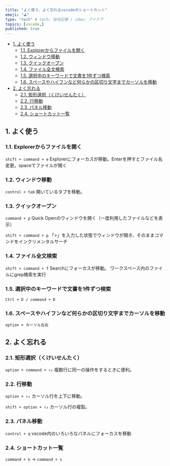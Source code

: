 ```yaml
---
title: "よく使う、よく忘れるvscodeのショートカット"
emoji: "⛳"
type: "tech" # tech: 技術記事 / idea: アイデア
topics: [vscode,]
published: true
---
```


- [1. よく使う](#1-よく使う)
    - [1.1. Explorerからファイルを開く](#11-explorerからファイルを開く)
    - [1.2. ウィンドウ移動](#12-ウィンドウ移動)
    - [1.3. クイックオープン](#13-クイックオープン)
    - [1.4. ファイル全文検索](#14-ファイル全文検索)
    - [1.5. 選択中のキーワードで文書を1件ずつ検索](#15-選択中のキーワードで文書を1件ずつ検索)
    - [1.6. スペースやハイフンなど何らかの区切り文字までカーソルを移動](#16-スペースやハイフンなど何らかの区切り文字までカーソルを移動)
- [2. よく忘れる](#2-よく忘れる)
    - [2.1. 矩形選択（くけいせんたく）](#21-矩形選択くけいせんたく)
    - [2.2. 行移動](#22-行移動)
    - [2.3. パネル移動](#23-パネル移動)
    - [2.4. ショートカット一覧](#24-ショートカット一覧)

## 1. よく使う

### 1.1. Explorerからファイルを開く

`shift + command + e`
Explorerにフォーカスが移動。Enterを押すとファイル名変更。spaceでファイルが開く

### 1.2. ウィンドウ移動

`control + tab`
開いているタブを移動。

### 1.3. クイックオープン

`command + p`
Quick Openのウィンドウを開く（一度利用したファイルなどを表示）

`shift + command + p`
「>」を入力した状態でウィンドウが開き、そのままコマンドをインクリメンタルサーチ

### 1.4. ファイル全文検索

`shift + command + f`
Searchにフォーカスが移動。
ワークスペース内のファイルにgrep検索を実行

### 1.5. 選択中のキーワードで文書を1件ずつ検索

`Ctrl + D / command + D`

### 1.6. スペースやハイフンなど何らかの区切り文字までカーソルを移動

`option + カーソル左右`

## 2. よく忘れる

### 2.1. 矩形選択（くけいせんたく）

`option + command + ↑↓`
複数行に同一の操作をするときに便利。

### 2.2. 行移動

`option + ↑↓`
カーソル行を上下に移動。

`shift + option + ↑↓`
カーソル行の複製。

### 2.3. パネル移動

`control + q`
vscode内のいろいろなパネルにフォーカスを移動

### 2.4. ショートカット一覧

`command + k` → `command + s`
